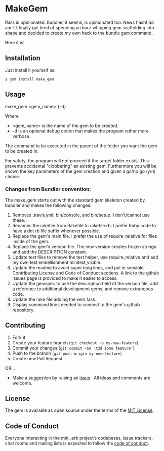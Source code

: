 # MakeGem

Rails is opinionated. Bundler, it seems, is opinionated too. News flash! So am
I. I finally got tired of spending an hour whipping gem scaffolding into shape
and decided to create my own hack to the bundle gem command.

Here it is!

## Installation

Just install it yourself as:

    $ gem install make_gem

## Usage

make_gem <gem_name> {-d}

Where
* <gem_name> is the name of the gem to be created.
* -d is an optional debug option that makes the program rather more verbose.

The command to be executed in the parent of the folder you want the gem to be
created in.

For safety, the program will not proceed if the target folder exists. This
prevents accidental "clobbering" an existing gem. Furthermore you will be shown
the key parameters of the gem creation and given a go/no go (y/n) choice.

### Changes from Bundler convention:

The make_gem starts out with the standard gem skeleton created by bundler and
makes the following changes:

1. Removes .travis.yml, bin/console, and bin/setup. I don't/cannot use these.
2. Renames the rakefile from Rakefile to rakefile.rb. I prefer Ruby code to have
a dot rb file suffix whenever possible.
3. Replace the gem's main file. I prefer the use of require_relative for files
inside of the gem.
4. Replace the gem's version file. The new version creates frozen strings and
add the DESCRIPTION constant.
5. Update test files to remove the test helper, use require_relative and add
my own test embellishment minitest_visible.
6. Update the readme to avoid super long lines, and put in sensible
Contributing License and Code of Conduct sections. A link to the github issues
page is provided to make it easier to access.
7. Update the gemspec to use the description field of the version file, add
a reference to additional development gems, and remove extraneous code.
8. Update the rake file adding the vers task.
9. Display command lines needed to connect to the gem's github repository.

## Contributing
1. Fork it
2. Create your feature branch (`git checkout -b my-new-feature`)
3. Commit your changes (`git commit -am 'Add some feature'`)
4. Push to the branch (`git push origin my-new-feature`)
5. Create new Pull Request

OR...

* Make a suggestion by raising an
 [issue](https://github.com/PeterCamilleri/make_gem/issues)
. All ideas and comments are welcome.

## License

The gem is available as open source under the terms of the
[MIT License](./LICENSE.txt).

## Code of Conduct

Everyone interacting in the mini_erb project’s codebases, issue trackers,
chat rooms and mailing lists is expected to follow the
[code of conduct](./CODE_OF_CONDUCT.md).
